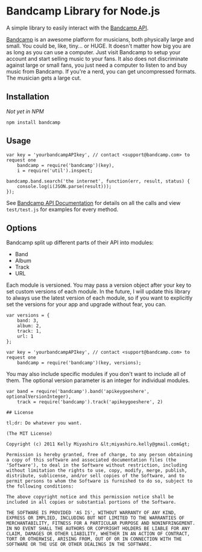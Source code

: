 # Bandcamp Library for Node.js #

A simple library to easily interact with the [Bandcamp API](http://bandcamp.com/developer).

[Bandcamp](http://bandcamp.com) is an awesome platform for musicians, both physically large and small. You could be, like, tiny... or HUGE. It doesn't matter how big you are as long as you can use a computer. Just visit Bandcamp to setup your account and start selling music to your fans. It also does not discriminate against large or small fans, you just need a computer to listen to and buy music from Bandcamp. If you're a nerd, you can get uncompressed formats. The musician gets a large cut.

## Installation

*Not yet in NPM*

```
npm install bandcamp
```

## Usage

```
var key = 'yourbandcampAPIkey', // contact <support@bandcamp.com> to request one
    bandcamp = require('bandcamp')(key),
    i = require('util').inspect;
    
bandcamp.band.search('the internet', function(err, result, status) {
    console.log(i(JSON.parse(result)));
});
```

See [Bandcamp API Documentation](http://bandcamp.com/developer) for details on all the calls and view `test/test.js` for examples for every method.

## Options

Bandcamp split up different parts of their API into modules:

* Band
* Album
* Track
* URL

Each module is versioned. You may pass a version object after your key to set custom versions of each module. In the future, I will update this library to always use the latest version of each module, so if you want to explicitly set the versions for your app and upgrade without fear, you can.

```
var versions = {
    band: 3,
    album: 2,
    track: 1,
    url: 1
};

var key = 'yourbandcampAPIkey', // contact <support@bandcamp.com> to request one
    bandcamp = require('bandcamp')(key, versions);
```

You may also include specific modules if you don't want to include all of them. The optional version parameter is an integer for individual modules.

```
var band = require('bandcamp').band('apikeygoeshere', optionalVersionInteger),
    track = require('bandcamp').track('apikeygoeshere', 2)

## License 

tl;dr: Do whatever you want.

(The MIT License)

Copyright (c) 2011 Kelly Miyashiro &lt;miyashiro.kelly@gmail.com&gt;

Permission is hereby granted, free of charge, to any person obtaining
a copy of this software and associated documentation files (the
'Software'), to deal in the Software without restriction, including
without limitation the rights to use, copy, modify, merge, publish,
distribute, sublicense, and/or sell copies of the Software, and to
permit persons to whom the Software is furnished to do so, subject to
the following conditions:

The above copyright notice and this permission notice shall be
included in all copies or substantial portions of the Software.

THE SOFTWARE IS PROVIDED 'AS IS', WITHOUT WARRANTY OF ANY KIND,
EXPRESS OR IMPLIED, INCLUDING BUT NOT LIMITED TO THE WARRANTIES OF
MERCHANTABILITY, FITNESS FOR A PARTICULAR PURPOSE AND NONINFRINGEMENT.
IN NO EVENT SHALL THE AUTHORS OR COPYRIGHT HOLDERS BE LIABLE FOR ANY
CLAIM, DAMAGES OR OTHER LIABILITY, WHETHER IN AN ACTION OF CONTRACT,
TORT OR OTHERWISE, ARISING FROM, OUT OF OR IN CONNECTION WITH THE
SOFTWARE OR THE USE OR OTHER DEALINGS IN THE SOFTWARE.